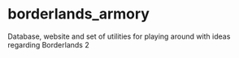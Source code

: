 borderlands_armory
==================

Database, website and set of utilities for playing around with ideas regarding Borderlands 2